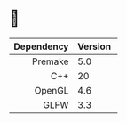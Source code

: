 <!-- asagao/README.md -->


# 🚧

| Dependency | Version |
| ---------: | ------- |
| Premake    | 5.0     |
| C++        | 20      |
| OpenGL     | 4.6     |
| GLFW       | 3.3     |

